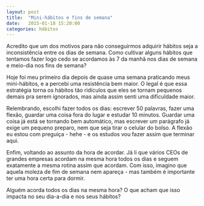 ```yaml
---
layout: post
title:  "Mini-hábitos e fins de semana"
date:   2015-01-18 15:20:00
categories: hábitos
---
```


Acredito que um dos motivos para não conseguirmos adquirir hábitos seja a inconsistência entre os dias de semana. Como cultivar alguns hábitos que tentamos fazer logo cedo se acordamos às 7 da manhã nos dias de semana e meio-dia nos fins de semana?

Hoje foi meu primeiro dia depois de quase uma semana praticando meus mini-hábitos, e a percebi uma resistência bem maior. O legal é que essa estratégia torna os hábitos tão ridículos que eles se tornam pequenos demais pra serem ignorados, mas ainda assim senti uma dificuldade maior.

Relembrando, escolhi fazer todos os dias: escrever 50 palavras, fazer uma flexão, guardar uma coisa fora do lugar e estudar 10 minutos. Guardar uma coisa já está se tornando bem automático, mas escrever um parágrafo já exige um pequeno preparo, nem que seja tirar o celular do bolso. A flexão eu estou com preguiça - hehe - e os estudos vou fazer assim que terminar aqui.

Enfim, voltando ao assunto da hora de acordar. Já li que vários CEOs de grandes empresas acordam na mesma hora todos os dias e seguem exatamente a mesma rotina assim que acordam. Com isso, imagino que aquela moleza de fim de semana nem apareça - mas também é importante ter uma hora certa para dormir.

Alguém acorda todos os dias na mesma hora? O que acham que isso impacta no seu dia-a-dia e nos seus hábitos?